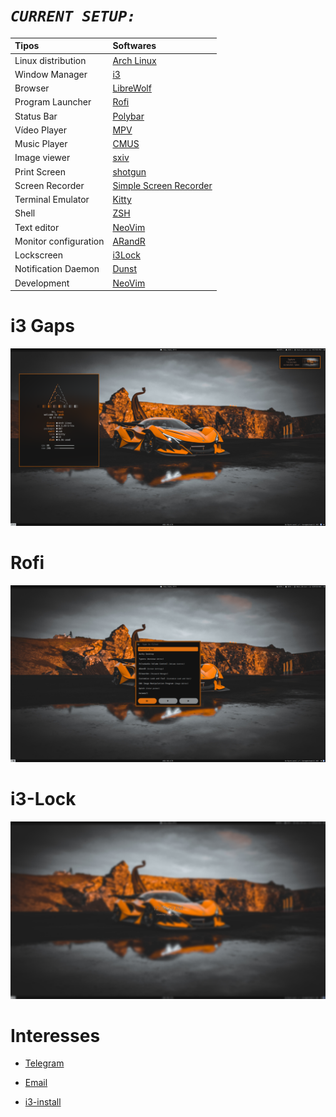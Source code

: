 # ***`CURRENT SETUP:`***
| Tipos               | Softwares                                                                                                                           |
| :------------------ | :---------------------------------------------------------------------------------------------------------------------------------- |
| Linux distribution        | [Arch Linux](https://wiki.archlinux.org/title/Arch_Linux_(Portugu%C3%AAs))                                                                                            |                                                                                       
| Window Manager  | [i3](https://github.com/Airblader/i3)                                                                                             
| Browser           | [LibreWolf](https://librewolf.net/)                                                                                |
| Program Launcher | [Rofi](https://github.com/davatorium/rofi)                                                                                         |           
| Status Bar     | [Polybar](https://github.com/polybar/polybar)                                                                                         |                                          |                                                                   
| Vídeo Player        | [MPV](https://mpv.io/)                                                          |
| Music Player | [CMUS](https://github.com/cmus/cmus)                                                     |
| Image viewer | [sxiv](https://github.com/xyb3rt/sxiv)                                                                                                                                                                                             
| Print Screen     | [shotgun](https://github.com/frannks/mydots/blob/main/bin/screenshot)                                                                               |
| Screen Recorder    | [Simple Screen Recorder](https://www.maartenbaert.be/simplescreenrecorder/)                                                                                                    
| Terminal Emulator   | [Kitty](https://github.com/kovidgoyal/kitty)                                                                                 |
| Shell               | [ZSH](https://wiki.archlinux.org/index.php/Zsh)                                                                                                         
| Text editor     | [NeoVim](https://github.com/neovim/neovim)                                                                                  |
| Monitor configuration    | [ARandR](https://christian.amsuess.com/tools/arandr/)                                                                               |
| Lockscreen    | [i3Lock](https://github.com/ffraanks/dotfiles/blob/master/bin/lockscreen)                                                                                                  
| Notification Daemon   | [Dunst](https://github.com/dunst-project/dunst)                                                                                    
| Development   | [NeoVim](https://github.com/neovim/neovim)


# i3 Gaps

<img src="i3Car.png">

# Rofi

<img src="i3Car-Rofi.png">

# i3-Lock

<img src="i3Car-Lock.png">

# Interesses

- [Telegram](https://t.me/FranklinTech)

- [Email](mailto:fraank@riseup.net)

- [i3-install](https://github.com/frannks/i3-install)
